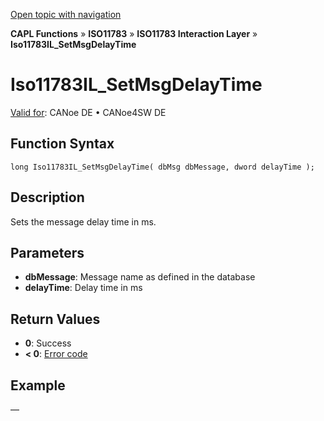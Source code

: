 [Open topic with navigation](../../../../../../CANoeDEFamily.htm#Topics/CAPLFunctions/ISO11783/ISOInteractionLayer/Functions/CAPLfunctionIso11783ILsetmsgdelaytime.md)

**CAPL Functions** » **ISO11783** » **ISO11783 Interaction Layer** » **Iso11783IL_SetMsgDelayTime**

# Iso11783IL_SetMsgDelayTime

[Valid for](../../../../Shared/FeatureAvailability.md): CANoe DE • CANoe4SW DE

## Function Syntax

```plaintext
long Iso11783IL_SetMsgDelayTime( dbMsg dbMessage, dword delayTime );
```

## Description

Sets the message delay time in ms.

## Parameters

- **dbMessage**: Message name as defined in the database
- **delayTime**: Delay time in ms

## Return Values

- **0**: Success
- **< 0**: [Error code](../../../CAPLfunctionsISOj1939ErrorCodes.md)

## Example

—
